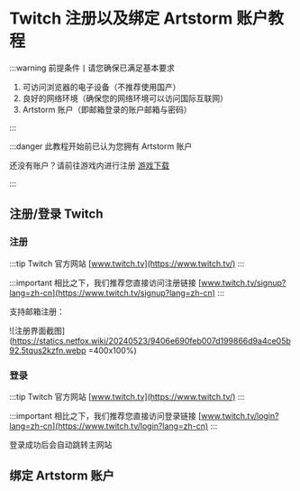 # Twitch 注册以及绑定 Artstorm 账户教程

<ArchiveNotice />

:::warning 前提条件丨请您确保已满足基本要求

1. 可访问浏览器的电子设备（不推荐使用国产）
2. 良好的网络环境（确保您的网络环境可以访问国际互联网）
3. Artstorm 账户（即邮箱登录的账户邮箱与密码）

:::

:::danger 此教程开始前已认为您拥有 Artstorm 账户

还没有账户？请前往游戏内进行注册 [游戏下载](/zh/intl/mw/download/app.html)

:::

## 注册/登录 Twitch

### 注册

:::tip Twitch 官方网站
[www.twitch.tv](https://www.twitch.tv/)
:::

:::important 相比之下，我们推荐您直接访问注册链接
[www.twitch.tv/signup?lang=zh-cn](https://www.twitch.tv/signup?lang=zh-cn)
:::

支持邮箱注册：

![注册界面截图](<https://statics.netfox.wiki/20240523/9406e690feb007d199866d9a4ce05b92.5tqus2kzfn.webp> =400x100%)

### 登录

:::tip Twitch 官方网站
[www.twitch.tv](https://www.twitch.tv/)
:::

:::important 相比之下，我们推荐您直接访问登录链接
[www.twitch.tv/login?lang=zh-cn](https://www.twitch.tv/login?lang=zh-cn)
:::

登录成功后会自动跳转主网站

## 绑定 Artstorm 账户

